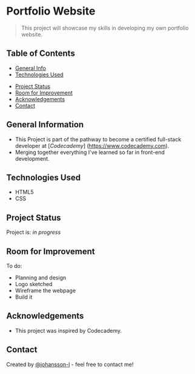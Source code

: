 # Portfolio Website
> This project will showcase my skills in developing my own portfolio website.
<!-- > Live demo [_here_](https://www.example.com).  If you have the project hosted somewhere, include the link here. -->

## Table of Contents
* [General Info](#general-information)
* [Technologies Used](#technologies-used)
<!-- * [Features](#features)
* [Screenshots](#screenshots) -->
* [Project Status](#project-status)
* [Room for Improvement](#room-for-improvement)
* [Acknowledgements](#acknowledgements)
* [Contact](#contact)
<!-- * [License](#license) -->


## General Information
- This Project is part of the pathway to become a certified full-stack developer at [_Codecademy_] (https://www.codecademy.com).
- Merging together everything I've learned so far in front-end development.
<!-- You don't have to answer all the questions - just the ones relevant to your project. -->


## Technologies Used
- HTML5
- CSS

<!-- Not ready yet
## Features
List the ready features here:
- Awesome feature 1
- Awesome feature 2
- Awesome feature 3
-->

<!-- Add when the project is completed
## Screenshots
![Example screenshot](./img/screenshot.png)
<!-- If you have screenshots you'd like to share, include them here. -->


## Project Status
Project is: _in progress_ <!-- / _complete_ / _no longer being worked on_. If you are no longer working on it, provide reasons why. -->


## Room for Improvement
<!-- Include areas you believe need improvement / could be improved. Also add TODOs for future development. -->
<!--
Room for improvement:
- Improvement to be done 1
- Improvement to be done 2
-->
To do:
- Planning and design
- Logo sketched
- Wireframe the webpage
- Build it


## Acknowledgements
- This project was inspired by Codecademy.


## Contact
Created by [@johansson-l](https://github.com/johansson-l) - feel free to contact me!


<!-- Optional -->
<!-- ## License -->
<!-- This project is open source and available under the [... License](). -->

<!-- You don't have to include all sections - just the one's relevant to your project -->
